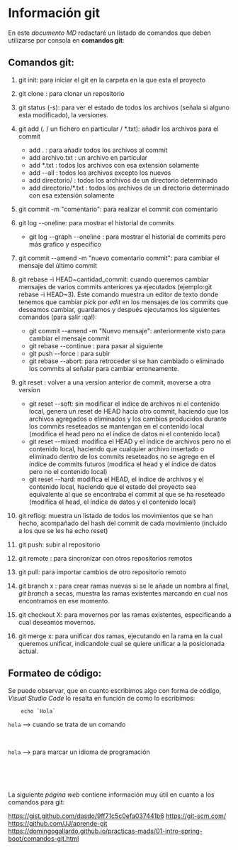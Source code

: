  # Información git
 
 En este *documento MD* redactaré un listado de comandos que deben utilizarse por consola en **comandos git**:

 ## Comandos git:

1. git init: para iniciar el git en la carpeta en la que esta el proyecto
2. git clone <url>: para clonar un repositorio
3. git status (-s): para ver el estado de todos los archivos (señala si alguno esta modificado), la versiones.
4. git add (. / un fichero en particular / *.txt): añadir los archivos para el commit
   * add . : para añadir todos los archivos al commit
   * add archivo.txt : un archivo en particular
   * add *.txt : todos los archivos con esa extensión solamente
   * add --all : todos los archivos excepto los nuevos
   * add directorio/ : todos los archivos de un directorio determinado 
   * add directorio/*.txt : todos los archivos de un directorio determinado con esa extensión solamente

5. git commit -m "comentario": para realizar el commit con comentario
6. git log --oneline: para mostrar el historial de commits
   * git log --graph --oneline : para mostrar el historial de commits pero más grafico y especifico

7. git commit --amend -m "nuevo comentario commit": para cambiar el mensaje del último commit
8. git rebase -i HEAD~cantidad_commit: cuando queremos cambiar mensajes de varios commits anteriores ya ejecutados (ejemplo:git rebase -i HEAD~3). Este comando muestra un editor de texto donde tenemos que cambiar *pick* por *edit* en los mensajes de los commits que deseamos cambiar, guardamos y después ejecutamos los siguientes comandos (para salir :qa!):
   * git commit --amend -m "Nuevo mensaje": anteriormente visto para cambiar el mensaje commit
   * git rebase --continue : para pasar al siguiente
   * git push --force : para subir 
   * git rebase --abort: para retroceder si se han cambiado o eliminado los commits al señalar para cambiar erroneamente.

9. git reset : volver a una version anterior de commit, moverse a otra version
   * git reset --soft: sin modificar el índice de archivos ni el contenido local, genera un reset de HEAD hacia otro commit, haciendo que los archivos agregados o eliminados y los cambios producidos durante los commits reseteados se mantengan en el contenido local  (modifica el head pero no el índice de datos ni el contenido local)
   * git reset --mixed: modifica el HEAD y el índice de archivos pero no el contenido local, haciendo que cualquier archivo insertado o eliminado dentro de los commits reseteados no se agrege en el índice de commits futuros (modifica el head y el índice de datos pero no el contenido local)
   * git reset --hard: modifica el HEAD, el índice de archivos y el contenido local, haciendo que el estado del proyecto sea equivalente al que se encontraba el commit al que se ha reseteado (modifica el head, el índice de datos y el contenido local)

10. git reflog: muestra un listado de todos los movimientos que se han hecho, acompañado del hash del commit de cada movimiento (incluido a los que se les ha echo reset)
11. git push:  subir al repositorio
12. git remote : para sincronizar con otros repositorios remotos
13. git pull: para importar cambios de otro repositorio remoto
14. git branch x : para crear ramas nuevas si se le añade un nombra al final, *git branch* a secas, muestra las ramas existentes marcando en cual nos encontramos en ese momento.
15. git checkout X: para movernos por las ramas existentes, especificando a cual deseamos movernos.
16. git merge x: para unificar dos ramas, ejecutando en la rama en la cual queremos unificar, indicandole cual se quiere unificar a la posicionada actual.


 

 ## Formateo de código:

Se puede observar, que en cuanto escribimos algo con forma de código, *Visual Studio Code* lo resalta en función de como lo escribimos:

        echo `Hola`


`hola` --> cuando se trata de un comando

</br>

```hola``` --> para marcar un idioma de programación

<br>
<br>
<br>   


La siguiente _página web_ contiene información muy útil en cuanto a los comandos para git:

https://gist.github.com/dasdo/9ff71c5c0efa037441b6
https://git-scm.com/
https://github.com/JJ/aprende-git
https://domingogallardo.github.io/practicas-mads/01-intro-spring-boot/comandos-git.html


